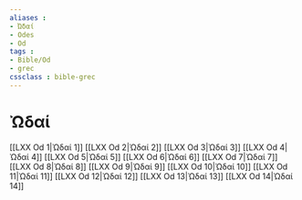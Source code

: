 ```yaml
---
aliases : 
- Ὠδαί
- Odes
- Od
tags : 
- Bible/Od
- grec
cssclass : bible-grec
---
```


# Ὠδαί

[[LXX Od 1|Ὠδαί 1]]
[[LXX Od 2|Ὠδαί 2]]
[[LXX Od 3|Ὠδαί 3]]
[[LXX Od 4|Ὠδαί 4]]
[[LXX Od 5|Ὠδαί 5]]
[[LXX Od 6|Ὠδαί 6]]
[[LXX Od 7|Ὠδαί 7]]
[[LXX Od 8|Ὠδαί 8]]
[[LXX Od 9|Ὠδαί 9]]
[[LXX Od 10|Ὠδαί 10]]
[[LXX Od 11|Ὠδαί 11]]
[[LXX Od 12|Ὠδαί 12]]
[[LXX Od 13|Ὠδαί 13]]
[[LXX Od 14|Ὠδαί 14]]
